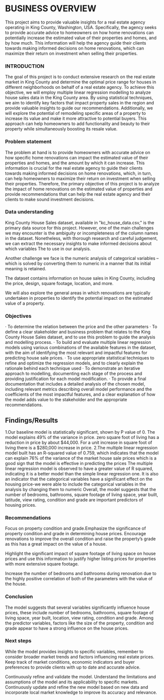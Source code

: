 # BUSINESS OVERVIEW

This project aims to provide valuable insights for a real estate agency operating in King County, Washington, USA. Specifically, the agency seeks to provide accurate advice to homeowners on how home renovations can potentially increase the estimated value of their properties and homes, and by how much. This information will help the agency guide their clients towards making informed decisions on home renovations, which can maximize their return on investment when selling their properties.

### INTRODUCTION

The goal of this project is to conduct extensive research on the real estate market in King County and determine the optimal price range for houses in different neighborhoods on behalf of a real estate agency.
To achieve this objective, we will employ multiple linear regression modelling to analyze house sales data in the King County area. By using statistical techniques, we aim to identify key factors that impact property sales in the region and provide valuable insights to guide our recommendations.
Additionally, we will explore the potential of remodeling specific areas of a property to increase its value and make it more attractive to potential buyers. This approach can help homeowners to add functionality and beauty to their property while simultaneously boosting its resale value.



### Problem statement

The problem at hand is to provide homeowners with accurate advice on how specific home renovations can impact the estimated value of their properties and homes, and the amount by which it can increase. This information is crucial for the real estate agency to guide their clients towards making informed decisions on home renovations, which, in turn, can help homeowners to maximize their return on investment when selling their properties. Therefore, the primary objective of this project is to analyze the impact of home renovations on the estimated value of properties and provide recommendations that can help the real estate agency and their clients to make sound investment decisions.

### Data understanding

King County House Sales dataset, available in "kc_house_data.csv," is the primary data source for this project. However, one of the main challenges we may encounter is the ambiguity or incompleteness of the column names in the dataset. Nonetheless, with thorough research and careful judgement, we can extract the necessary insights to make informed decisions about which variables The to use in our analysis. 

Another challenge we face is the numeric analysis of categorical variables – which is solved by converting them to numeric in a manner that its initial meaning is retained.

The dataset contains information on house sales in King County, including the price, design, square footage, location, and more.

We will also explore the general areas in which renovations are typically undertaken in properties to identify the potential impact on the estimated value of a property.



### Objectives

· To determine the relation between the price and the other parameters
· To define a clear stakeholder and business problem that relates to the King County House Sales dataset, and to use this problem to guide the analysis and modelling process.
· To build and evaluate multiple linear regression models using various combinations of the available features in the dataset, with the aim of identifying the most relevant and impactful features for predicting house sale prices.
· To use appropriate statistical techniques to refine and optimize the regression models, and to clearly explain the rationale behind each technique used
· To demonstrate an iterative approach to modelling, documenting each stage of the process and providing justification for each model modification.
· To provide a final documentation that includes a detailed analysis of the chosen model, including relevant metrics describing overall model performance and the coefficients of the most impactful features, and a clear explanation of how the model adds value to the stakeholder and the appropriate recommendations.


## Findings/Results

1.Our baseline model is statistically significant, shown by P value of 0. The model explains 49% of the variance in price. zero square foot of living has a reduction in price by about $44,000.
For a unit increase in square foot of living there is a $280,000 increase in price.
2.The multiple linear regression model built has an R-squared value of 0.759, which indicates that the model can explain 76% of the variance of the market house sale prices which is a good sign that the model is effective in predicting the prices
The multiple linear regression model is observed to have a greater value of R squared, indicating it is a better model than the simple linear regression one.
It is also an indicator that the categorical variables have a significant effect on the housing price-we were able to include the categorical variables in the analysis by changing them to numeric
Overall, the model suggests that the number of bedrooms, bathrooms, square footage of living space, year built, latitude, view rating, condition and grade are important predictors of housing prices.

### Recommendations

Focus on property condition and grade.Emphasize the significance of property condition and grade in determining house prices. Encourage renovations to improve the overall condition and raise the property’s grade as this has a great impact on the value of a house.

Highlight the significant impact of square footage of living space on house prices and use this information to justify higher listing prices for properties with more extensive square footage.

Increase the number of bedrooms and bathrooms during renovation due to the highly positive correlation of both of the parameters with the value of the house.



### Conclusion

The model suggests that several variables significantly influence house prices, these include number of bedrooms, bathrooms, square footage of living space, year built, location, view rating, condition and grade.
Among the predictor variables, factors like the size of the property, condition and grade appear to have a strong influence on the house prices.


### Next steps

While the model provides insights to specific variables, remember to consider broader market trends and factors influencing real estate prices. Keep track of market conditions, economic indicators and buyer preferences to provide clients with up to date and accurate advice.

Continuously refine and validate the model. Understand the limitations and assumptions of the model and its applicability to specific markets. Continuously update and refine the new model based on new data and incorporate local market knowledge to improve its accuracy and relevance.
